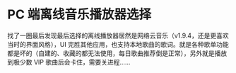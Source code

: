 # PC 端离线音乐播放器选择

找了一圈最后发现最后选择的离线播放器居然是网络云音乐（v1.9.4，还是更喜欢当时的界面风格），UI 完胜其他应用，也支持本地歌曲的歌词。就是各种歌单功能都是坏的（自建的、收藏的都无法使用，每日歌曲推荐倒是正常），另外就是播放到极少数 VIP 歌曲后会卡住，需要关进程……


